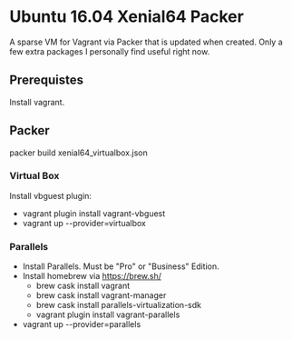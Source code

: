 # Ubuntu 16.04 Xenial64 Packer

A sparse VM for Vagrant via Packer that is updated when created. Only a few extra packages I personally find useful right now.

## Prerequistes
Install vagrant.

## Packer
packer build xenial64_virtualbox.json

### Virtual Box
Install vbguest plugin:
  * vagrant plugin install vagrant-vbguest
  * vagrant up --provider=virtualbox

### Parallels
  * Install Parallels. Must be "Pro" or "Business" Edition.
  * Install homebrew via https://brew.sh/
    * brew cask install vagrant
    * brew cask install vagrant-manager
    * brew cask install parallels-virtualization-sdk
    * vagrant plugin install vagrant-parallels
  * vagrant up --provider=parallels

